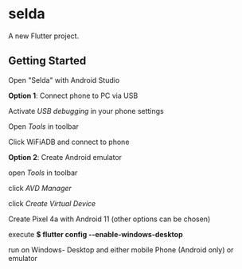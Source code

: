 # selda

A new Flutter project.

## Getting Started

Open "Selda" with Android Studio

**Option 1**: Connect phone to PC via USB

Activate *USB debugging* in your phone settings

Open *Tools* in toolbar

Click WiFiADB and connect to phone

**Option 2**: Create Android emulator

open *Tools* in toolbar

click *AVD Manager* 

click *Create Virtual Device*

Create Pixel 4a with Android 11 (other options can be chosen)



execute **$ flutter config --enable-windows-desktop**

run on Windows- Desktop and either mobile Phone (Android only) or emulator
